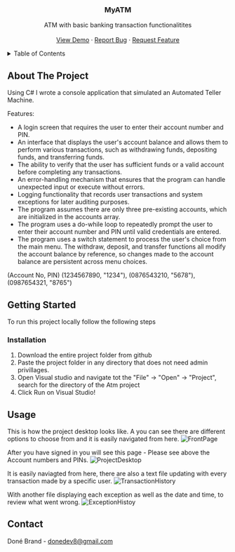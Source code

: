 <a name="readme-top"></a>

<div align="center">

  <h3 align="center">MyATM</h3>

  <p align="center">
    ATM with basic banking transaction functionalitites
    <br />
    <br />
    <a href="https://github.com/othneildrew/Best-README-Template">View Demo</a>
    ·
    <a href="https://github.com/othneildrew/Best-README-Template/issues">Report Bug</a>
    ·
    <a href="https://github.com/othneildrew/Best-README-Template/issues">Request Feature</a>
  </p>
</div>

<details>
  <summary>Table of Contents</summary>
  <ol>
    <li>
      <a href="#about-the-project">About The Project</a>
    </li>
    <li>
      <a href="#getting-started">Getting Started</a>
      <ul>
        <li><a href="#installation">Installation</a></li>
      </ul>
    </li>
    <li><a href="#usage">Usage</a></li>
    <li><a href="#contact">Contact</a></li>
  </ol>
</details>

## About The Project

Using C# I wrote a console application that simulated an Automated Teller Machine.

Features:
* A login screen that requires the user to enter their account number and PIN.
* An interface that displays the user's account balance and allows them to perform various transactions, such as
withdrawing funds, depositing funds, and transferring funds.
* The ability to verify that the user has sufficient funds or a valid account before completing any transactions.
* An error-handling mechanism that ensures that the program can handle unexpected input or execute without errors.
* Logging functionality that records user transactions and system exceptions for later auditing purposes.
* The program assumes there are only three pre-existing accounts, which are initialized in the accounts array.
* The program uses a do-while loop to repeatedly prompt the user to enter their account number and PIN until valid
credentials are entered.
* The program uses a switch statement to process the user's choice from the main menu. The withdraw, deposit, and
transfer functions all modify the account balance by reference, so changes made to the account balance are persistent
across menu choices.

(Account No, PIN)
(1234567890, "1234"),
(0876543210, "5678"),
(0987654321, "8765")

## Getting Started
To run this project locally follow the following steps

### Installation

1. Download the entire project folder from github
2. Paste the project folder in any directory that does not need admin privillages.
3. Open Visual studio and navigate tot the "File" -> "Open" -> "Project", search for the directory of the Atm project
4. Click Run on Visual Studio!

## Usage

This is how the project desktop looks like. A you can see there are different options to choose from and it is easily navigated from here.
![FrontPage](https://github.com/Done-Brand/MyATM/assets/111229240/c5eb98e7-99f8-444a-9d90-cde484175f39)


After you have signed in you will see this page - Please see above the Account numbers and PINs.
![ProjectDesktop](https://github.com/Done-Brand/MyATM/assets/111229240/32549f7a-a662-4166-a559-5396948bb16f)

It is easily naviagted from here, there are also a text file updating with every transaction made by a specific user.
![TransactionHistory](https://github.com/Done-Brand/MyATM/assets/111229240/5d550ba1-2e6c-4401-827f-546d8b2157af)

With another file displaying each exception as well as the date and time, to review what went wrong.
![ExceptionHistoy](https://github.com/Done-Brand/MyATM/assets/111229240/a3e9eb49-67ec-4e79-b2d5-ca450b7df03e)

## Contact

Doné Brand - donedev8@gmail.com
